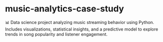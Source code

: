 # music-analytics-case-study
📊 Data science project analyzing music streaming behavior using Python. Includes visualizations, statistical insights, and a predictive model to explore trends in song popularity and listener engagement.
